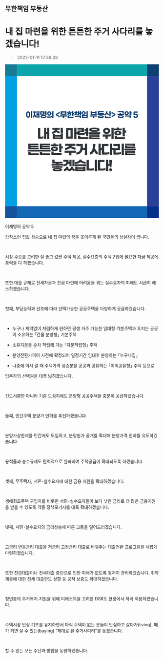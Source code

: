 ## 무한책임 부동산
# 내 집 마련을 위한 튼튼한 주거 사다리를 놓겠습니다!
> 2022-01-11 17:36:28

![내 집 마련을 위한 튼튼한 주거 사다리를 놓겠습니다!](./220111231300.png)

이재명의 공약 5



갑작스런 집값 상승으로 내 집 마련의 꿈을 못이루게 된 국민들의 상실감이 큽니다.

​

시장 수요를 고려한 질 좋고 값싼 주택 제공, 실수요층의 주택구입에 필요한 자금 제공에 총력을 다 하겠습니다.

​

또한 대출 규제로 전세자금과 잔금 마련에 어려움을 겪는 실수요자의 피해도 시급히 해소하겠습니다.

​

첫째, 부담능력과 선호에 따라 선택가능한 공공주택을 다양하게 공급하겠습니다.

​

- 누구나 제약없이 저렴하게 원하면 평생 거주 가능한 임대형 기본주택과 토지는 공공이 소유하는 ｢건물 분양형｣ 기본주택

- 소유지분을 순차 적립해 가는 ｢지분적립형｣ 주택

- 분양전환가격이 사전에 확정되어 일정기간 임대후 분양하는 ｢누구나집｣

- 나중에 이사 갈 때 주택가격 상승분을 공공과 공유하는 ｢이익공유형｣ 주택 등으로

입주자의 선택권을 대폭 넓히겠습니다.

​

신도시뿐만 아니라 기존 도심지에도 분양형 공공주택을 충분히 공급하겠습니다.

​

둘째, 민간주택 분양가 인하를 추진하겠습니다.

​

분양가상한제를 민간에도 도입하고, 분양원가 공개를 확대해 분양가격 인하를 유도하겠습니다.

​

용적률과 층수규제도 탄력적으로 완화하여 주택공급이 확대되도록 하겠습니다.

​

셋째, 무주택자, 서민･실수요자에 대한 금융 지원을 확대하겠습니다.

​

생애최초주택 구입자를 비롯한 서민･실수요자들이 보다 낮은 금리로 더 많은 금융지원을 받을 수 있도록 각종 정책모기지를 대폭 확대하겠습니다.

​

넷째, 서민･실수요자의 금리상승에 따른 고통을 덜어드리겠습니다.

​

고금리 변동금리 대출을 저금리 고정금리 대출로 바꿔주는 대출전환 프로그램을 새롭게 마련하겠습니다.

​

또한 잔금대출이나 전세대출 중단으로 인한 피해가 없도록 철저히 관리하겠습니다. 취약계층에 대한 전세 대출한도 상향 등 공적 보증도 확대하겠습니다.

​

청년층의 주거복지 지원을 위해 미래소득을 고려한 DSR도 현장에서 적극 적용하겠습니다.

​

주택시장 안정 기조를 유지하면서 아직 주택이 없는 분들이 안심하고 살다가(living), 때가 되면 살 수 있는(buying) “제대로 된 주거사다리”를 놓겠습니다.

​

할 수 있는 모든 수단과 방법을 동원하겠습니다.